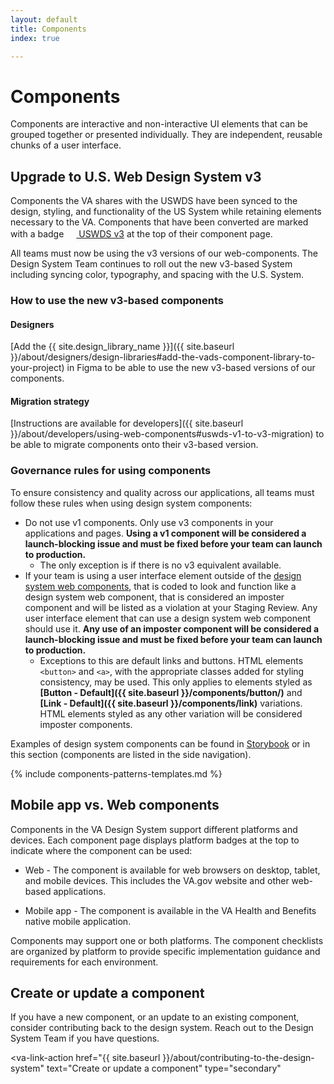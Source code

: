 ```yaml
---
layout: default
title: Components
index: true

---
```


# Components

<div class="va-introtext" markdown="1">
  Components are interactive and non-interactive UI elements that can be grouped together or presented individually. They are independent, reusable chunks of a user interface.
</div>

## Upgrade to U.S. Web Design System v3

Components the VA shares with the USWDS have been synced to the design, styling, and functionality of the US System while retaining elements necessary to the VA. Components that have been converted are marked with a badge <a class="site-component-badge-link site-component-badge-link--uswds" href="{{ site.uswds_link }}"><img src="{{ site.baseurl }}/assets/img/uswds-logo.svg" class="site-component-badge-link__img" width="16px" height="16px" /> USWDS v3</a> at the top of their component page.

All teams must now be using the v3 versions of our web-components. The Design System Team continues to roll out the new v3-based System including syncing color, typography, and spacing with the U.S. System.

### How to use the new v3-based components

#### Designers

[Add the {{ site.design_library_name }}]({{ site.baseurl }}/about/designers/design-libraries#add-the-vads-component-library-to-your-project) in Figma to be able to use the new v3-based versions of our components.

#### Migration strategy

[Instructions are available for developers]({{ site.baseurl }}/about/developers/using-web-components#uswds-v1-to-v3-migration) to be able to migrate components onto their v3-based version.

### Governance rules for using components

To ensure consistency and quality across our applications, all teams must follow these rules when using design system components:

* Do not use v1 components. Only use v3 components in your applications and pages. **Using a v1 component will be considered a launch-blocking issue and must be fixed before your team can launch to production.**
  * The only exception is if there is no v3 equivalent available.
* If your team is using a user interface element outside of the [design system web components](https://design.va.gov/storybook/), that is coded to look and function like a design system web component, that is considered an imposter component and will be listed as a violation at your Staging Review. Any user interface element that can use a design system web component should use it. **Any use of an imposter component will be considered a launch-blocking issue and must be fixed before your team can launch to production.**
  * Exceptions to this are default links and buttons. HTML elements `<button>` and `<a>`, with the appropriate classes added for styling consistency, may be used. This only applies to elements styled as **[Button - Default]({{ site.baseurl }}/components/button/)** and **[Link - Default]({{ site.baseurl }}/components/link)** variations. HTML elements styled as any other variation will be considered imposter components.

Examples of design system components can be found in [Storybook](https://design.va.gov/storybook) or in this section (components are listed in the side navigation).

{% include components-patterns-templates.md %}

## Mobile app vs. Web components

Components in the VA Design System support different platforms and devices. Each component page displays platform badges at the top to indicate where the component can be used:

- <span class="usa-label usa-label--web"><va-icon icon="language" size="2"></va-icon> Web</span> - The component is available for web browsers on desktop, tablet, and mobile devices. This includes the VA.gov website and other web-based applications.

- <span class="usa-label usa-label--mobile"><va-icon icon="phone_iphone" size="2"></va-icon> Mobile app</span> - The component is available in the VA Health and Benefits native mobile application.

Components may support one or both platforms. The component checklists are organized by platform to provide specific implementation guidance and requirements for each environment.

## Create or update a component

If you have a new component, or an update to an existing component, consider contributing back to the design system. Reach out to the Design System Team if you have questions.

<va-link-action
  href="{{ site.baseurl }}/about/contributing-to-the-design-system"
  text="Create or update a component"
  type="secondary"
></va-link-action>
